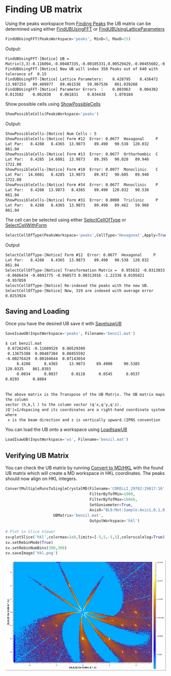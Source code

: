 # Finding UB matrix

Using the peaks workspace from [Finding Peaks](peaks.md) the UB matrix
can be determined using either
[FindUBUsingFFT](http://docs.mantidproject.org/nightly/algorithms/FindUBUsingFFT.html)
or
[FindUBUsingLatticeParameters](http://docs.mantidproject.org/nightly/algorithms/FindUBUsingLatticeParameters.html)

```python
FindUBUsingFFT(PeaksWorkspace='peaks', MinD=5, MaxD=15)
```
Output:
```
FindUBUsingFFT-[Notice] UB = Matrix(3,3)-0.116094,-0.00487335,-0.00105331,0.00529429,-0.00455602,-0.0714388,0.0726219,-0.136753,0.00278309
FindUBUsingFFT-[Notice] New UB will index 350 Peaks out of 640 with tolerance of  0.15
FindUBUsingFFT-[Notice] Lattice Parameters:    8.428795    8.436472   13.987253   89.489977   89.461538   59.967536   861.039268
FindUBUsingFFT-[Notice] Parameter Errors  :    0.003963    0.004302    0.013582    0.062830    0.061831    0.034438    1.070184
```

Show possible cells using [ShowPossibleCells](http://docs.mantidproject.org/nightly/algorithms/ShowPossibleCells.html)

```python
ShowPossibleCells(PeaksWorkspace='peaks')
```
Output:
```
ShowPossibleCells-[Notice] Num Cells : 5
ShowPossibleCells-[Notice] Form #12  Error: 0.0677  Hexagonal     P   Lat Par:   8.4288   8.4365  13.9873    89.490   90.538  120.032     861.04
ShowPossibleCells-[Notice] Form #13  Error: 0.0677  Orthorhombic  C   Lat Par:   8.4285  14.6081  13.9873    89.395   90.028   89.940    1722.08
ShowPossibleCells-[Notice] Form #10  Error: 0.0077  Monoclinic    C   Lat Par:  14.6081   8.4285  13.9873    89.972   90.605   89.940    1722.08
ShowPossibleCells-[Notice] Form #34  Error: 0.0677  Monoclinic    P   Lat Par:   8.4288  13.9873   8.4365    89.490  120.032   90.538     861.04
ShowPossibleCells-[Notice] Form #31  Error: 0.0000  Triclinic     P   Lat Par:   8.4288   8.4365  13.9873    89.490   89.462   59.968     861.04
```

The cell can be selected using either
[SelectCellOfType](http://docs.mantidproject.org/nightly/algorithms/SelectCellOfType.html)
or
[SelectCellWithForm](http://docs.mantidproject.org/nightly/algorithms/SelectCellWithForm.html)

```python
SelectCellOfType(PeaksWorkspace='peaks',CellType='Hexagonal',Apply=True)
```
Output
```
SelectCellOfType-[Notice] Form #12  Error: 0.0677  Hexagonal     P   Lat Par:   8.4288   8.4365  13.9873    89.490   90.538  120.032     861.04
SelectCellOfType-[Notice] Transformation Matrix =  0.955632 -0.0313033 -0.0686434 -0.0891775 -0.998573 0.00313016 -1.22336 0.0195821 -0.957059
SelectCellOfType-[Notice] Re-indexed the peaks with the new UB.
SelectCellOfType-[Notice] Now, 319 are indexed with average error 0.0253924
```

## Saving and Loading

Once you have the desired UB save it with [SaveIsawUB](http://docs.mantidproject.org/nightly/algorithms/SaveIsawUB.html)

```python
SaveIsawUB(InputWorkspace='peaks', Filename='benzil.mat')
```

```
$ cat benzil.mat
 0.07262451 -0.11609529  0.00529399
 0.13675388  0.00487304  0.00455592
-0.00276429  0.00104644  0.07143654
     8.4288      8.4365     13.9873     89.4900     90.5385    120.0325    861.0393
     0.0034      0.0037      0.0118      0.0545      0.0537      0.0293      0.8884


The above matrix is the Transpose of the UB Matrix. The UB matrix maps the column
vector (h,k,l ) to the column vector (q'x,q'y,q'z).
|Q'|=1/dspacing and its coordinates are a right-hand coordinate system where
 x is the beam direction and z is vertically upward.(IPNS convention
```

You can load the UB onto a workspace using [LoadIsawUB](http://docs.mantidproject.org/nightly/algorithms/LoadIsawUB.html)

```python
LoadIsawUB(InputWorkspace='ws', Filename='benzil.mat')
```

## Verifying UB Matrix

You can check the UB matrix by running [Convert to MD/HKL](md.md#hkl)
with the found UB matrix which will create a MD workspace in HKL
coordinates. The peaks should now align on HKL integers.

```python
ConvertMultipleRunsToSingleCrystalMD(Filename='CORELLI_29782:29817:10',
                                     FilterByTofMin=1000,
                                     FilterByTofMax=16666,
                                     SetGoniometer=True,
                                     Axis0="BL9:Mot:Sample:Axis1,0,1,0,1",
				     UBMatrix='benzil.mat',
                                     OutputWorkspace='hkl')

# Plot in Slice Viewer
sv=plotSlice('hkl',colormax=1e8,limits=[-5,5,-5,5],colorscalelog=True)
sv.setRebinMode(True)
sv.setRebinNumBins(300,300)
sv.saveImage('hkl.png')
```

![HKL](hkl.png)
